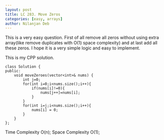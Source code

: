 ```yaml
---
layout: post
title: LC 283. Move Zeros
categories: [easy, arrays]
author: Nilanjan Deb
---
```

This is a very easy question. First of all remove all zeros without using extra array(like remove duplicates with O(1) space complexity) and at last add all these zeros. I hope it is a very simple logic and easy to implement. 
 
This is my CPP solution.

```
class Solution {
public:
    void moveZeroes(vector<int>& nums) {
        int j=0;
        for(int i=0;i<nums.size();i++){
            if(nums[i]!=0){
                nums[j++]=nums[i];
            }
        }
        for(int i=j;i<nums.size();i++){
            nums[i] = 0;
        }
    }
};
```
Time Complexity O(n);
Space Complexity O(1);